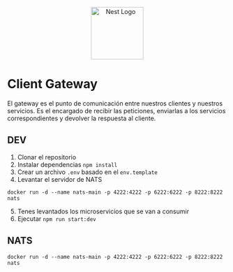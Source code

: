 <p align="center">
  <a href="http://nestjs.com/" target="blank"><img src="https://nestjs.com/img/logo-small.svg" width="120" alt="Nest Logo" /></a>
</p>

# Client Gateway
El gateway es el punto de comunicación entre nuestros clientes y nuestros servicios.
Es el encargado de recibir las peticiones, enviarlas a los servicios correspondientes y devolver la respuesta al cliente.


## DEV

1. Clonar el repositorio
2. Instalar dependencias `npm install`
3. Crear un archivo `.env` basado en el `env.template`
4. Levantar el servidor de NATS
```
docker run -d --name nats-main -p 4222:4222 -p 6222:6222 -p 8222:8222 nats
```
5. Tenes levantados los microservicios que se van a consumir
6. Ejecutar `npm run start:dev`

## NATS
```
docker run -d --name nats-main -p 4222:4222 -p 6222:6222 -p 8222:8222 nats
```